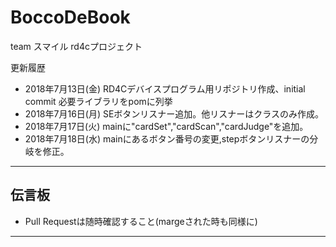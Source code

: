 # BoccoDeBook
team スマイル rd4cプロジェクト

更新履歴
- 2018年7月13日(金) RD4Cデバイスプログラム用リポジトリ作成、initial commit 必要ライブラリをpomに列挙
- 2018年7月16日(月) SEボタンリスナー追加。他リスナーはクラスのみ作成。
- 2018年7月17日(火) mainに"cardSet","cardScan","cardJudge"を追加。
- 2018年7月18日(水) mainにあるボタン番号の変更,stepボタンリスナーの分岐を修正。

----

## 伝言板
- Pull Requestは随時確認すること(margeされた時も同様に)

----
